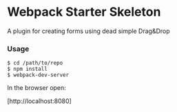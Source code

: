 # Webpack Starter Skeleton

A plugin for creating forms using dead simple Drag&Drop

### Usage

```
$ cd /path/to/repo
$ npm install
$ webpack-dev-server
```

In the browser open:

[http://localhost:8080]
